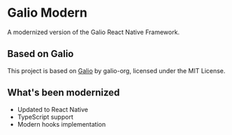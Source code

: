 # Galio Modern
A modernized version of the Galio React Native Framework.

## Based on Galio
This project is based on [Galio](https://github.com/galio-org/galio) by galio-org, 
licensed under the MIT License.

## What's been modernized
- Updated to React Native
- TypeScript support
- Modern hooks implementation
